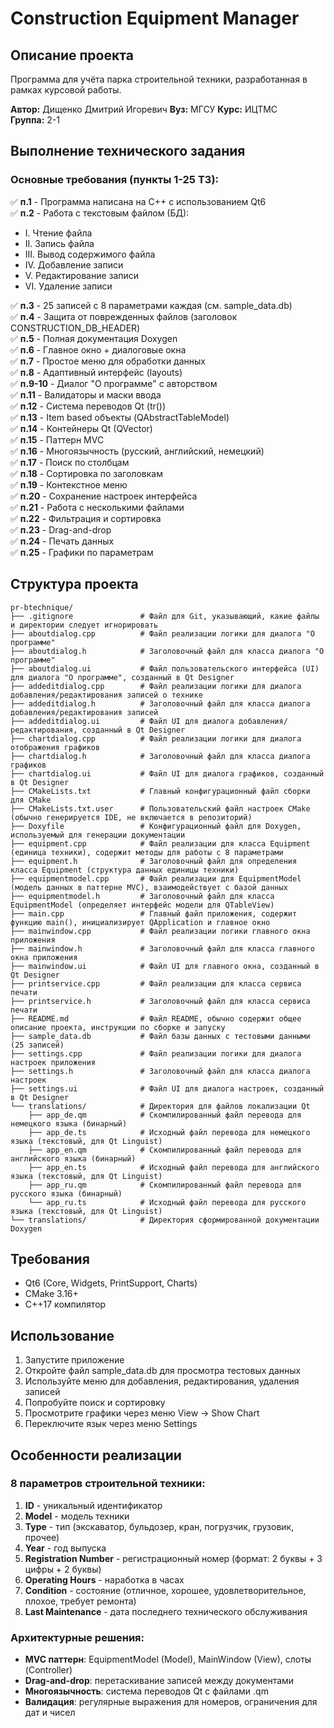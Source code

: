 # Construction Equipment Manager

## Описание проекта

Программа для учёта парка строительной техники, разработанная в рамках курсовой работы.

**Автор:** Дищенко Дмитрий Игоревич
**Вуз:** МГСУ 
**Курс:** ИЦТМС  
**Группа:** 2-1

## Выполнение технического задания

### Основные требования (пункты 1-25 ТЗ):

✅ **п.1** - Программа написана на C++ с использованием Qt6  
✅ **п.2** - Работа с текстовым файлом (БД):
- I. Чтение файла
- II. Запись файла  
- III. Вывод содержимого файла
- IV. Добавление записи
- V. Редактирование записи
- VI. Удаление записи

✅ **п.3** - 25 записей с 8 параметрами каждая (см. sample_data.db)  
✅ **п.4** - Защита от поврежденных файлов (заголовок CONSTRUCTION_DB_HEADER)  
✅ **п.5** - Полная документация Doxygen  
✅ **п.6** - Главное окно + диалоговые окна  
✅ **п.7** - Простое меню для обработки данных  
✅ **п.8** - Адаптивный интерфейс (layouts)  
✅ **п.9-10** - Диалог "О программе" с авторством  
✅ **п.11** - Валидаторы и маски ввода  
✅ **п.12** - Система переводов Qt (tr())  
✅ **п.13** - Item based объекты (QAbstractTableModel)  
✅ **п.14** - Контейнеры Qt (QVector)  
✅ **п.15** - Паттерн MVC  
✅ **п.16** - Многоязычность (русский, английский, немецкий)  
✅ **п.17** - Поиск по столбцам  
✅ **п.18** - Сортировка по заголовкам  
✅ **п.19** - Контекстное меню  
✅ **п.20** - Сохранение настроек интерфейса  
✅ **п.21** - Работа с несколькими файлами  
✅ **п.22** - Фильтрация и сортировка  
✅ **п.23** - Drag-and-drop  
✅ **п.24** - Печать данных  
✅ **п.25** - Графики по параметрам  

## Структура проекта

```
pr-btechnique/
├── .gitignore               # Файл для Git, указывающий, какие файлы и директории следует игнорировать
├── aboutdialog.cpp          # Файл реализации логики для диалога "О программе"
├── aboutdialog.h            # Заголовочный файл для класса диалога "О программе"
├── aboutdialog.ui           # Файл пользовательского интерфейса (UI) для диалога "О программе", созданный в Qt Designer
├── addeditdialog.cpp        # Файл реализации логики для диалога добавления/редактирования записей о технике
├── addeditdialog.h          # Заголовочный файл для класса диалога добавления/редактирования записей
├── addeditdialog.ui         # Файл UI для диалога добавления/редактирования, созданный в Qt Designer
├── chartdialog.cpp          # Файл реализации логики для диалога отображения графиков
├── chartdialog.h            # Заголовочный файл для класса диалога графиков
├── chartdialog.ui           # Файл UI для диалога графиков, созданный в Qt Designer
├── CMakeLists.txt           # Главный конфигурационный файл сборки для CMake
├── CMakeLists.txt.user      # Пользовательский файл настроек CMake (обычно генерируется IDE, не включается в репозиторий)
├── Doxyfile                 # Конфигурационный файл для Doxygen, используемый для генерации документации
├── equipment.cpp            # Файл реализации для класса Equipment (единица техники), содержит методы для работы с 8 параметрами
├── equipment.h              # Заголовочный файл для определения класса Equipment (структура данных единицы техники)
├── equipmentmodel.cpp       # Файл реализации для EquipmentModel (модель данных в паттерне MVC), взаимодействует с базой данных
├── equipmentmodel.h         # Заголовочный файл для класса EquipmentModel (определяет интерфейс модели для QTableView)
├── main.cpp                 # Главный файл приложения, содержит функцию main(), инициализирует QApplication и главное окно
├── mainwindow.cpp           # Файл реализации логики главного окна приложения
├── mainwindow.h             # Заголовочный файл для класса главного окна приложения
├── mainwindow.ui            # Файл UI для главного окна, созданный в Qt Designer
├── printservice.cpp         # Файл реализации для класса сервиса печати
├── printservice.h           # Заголовочный файл для класса сервиса печати
├── README.md                # Файл README, обычно содержит общее описание проекта, инструкции по сборке и запуску
├── sample_data.db           # Файл базы данных с тестовыми данными (25 записей)
├── settings.cpp             # Файл реализации логики для диалога настроек приложения
├── settings.h               # Заголовочный файл для класса диалога настроек
├── settings.ui              # Файл UI для диалога настроек, созданный в Qt Designer
└── translations/            # Директория для файлов локализации Qt
    ├── app_de.qm            # Скомпилированный файл перевода для немецкого языка (бинарный)
    ├── app_de.ts            # Исходный файл перевода для немецкого языка (текстовый, для Qt Linguist)
    ├── app_en.qm            # Скомпилированный файл перевода для английского языка (бинарный)
    ├── app_en.ts            # Исходный файл перевода для английского языка (текстовый, для Qt Linguist)
    ├── app_ru.qm            # Скомпилированный файл перевода для русского языка (бинарный)
    └── app_ru.ts            # Исходный файл перевода для русского языка (текстовый, для Qt Linguist)
└── translations/            # Директория сформированной документации Doxygen
```

## Требования

- Qt6 (Core, Widgets, PrintSupport, Charts)
- CMake 3.16+
- C++17 компилятор

## Использование

1. Запустите приложение
2. Откройте файл sample_data.db для просмотра тестовых данных
3. Используйте меню для добавления, редактирования, удаления записей
4. Попробуйте поиск и сортировку
5. Просмотрите графики через меню View → Show Chart
6. Переключите язык через меню Settings

## Особенности реализации

### 8 параметров строительной техники:
1. **ID** - уникальный идентификатор
2. **Model** - модель техники  
3. **Type** - тип (экскаватор, бульдозер, кран, погрузчик, грузовик, прочее)
4. **Year** - год выпуска
5. **Registration Number** - регистрационный номер (формат: 2 буквы + 3 цифры + 2 буквы)
6. **Operating Hours** - наработка в часах
7. **Condition** - состояние (отличное, хорошее, удовлетворительное, плохое, требует ремонта)
8. **Last Maintenance** - дата последнего технического обслуживания

### Архитектурные решения:
- **MVC паттерн**: EquipmentModel (Model), MainWindow (View), слоты (Controller)
- **Drag-and-drop**: перетаскивание записей между документами
- **Многоязычность**: система переводов Qt с файлами .qm
- **Валидация**: регулярные выражения для номеров, ограничения для дат и чисел